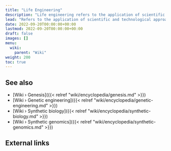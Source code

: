 ```yaml
---
title: "Life Engineering"
description: "Life engineering refers to the application of scientific and technological approaches to intentionally design and construct artificial living organisms or biological systems with novel functions, characteristics, or capabilities. It involves the deliberate manipulation of genetic material and the assembly of biological components to bring about the emergence of entirely new life forms that do not exist in nature."
lead: "Refers to the application of scientific and technological approaches to intentionally design and construct artificial living organisms or biological systems with novel functions, characteristics, or capabilities. It involves the deliberate manipulation of genetic material and the assembly of biological components to bring about the emergence of entirely new life forms that do not exist in nature."
date: 2022-09-20T00:00:00+00:00
lastmod: 2022-09-20T00:00:00+00:00
draft: false
images: []
menu:
  wiki:
    parent: "Wiki"
weight: 200
toc: true
---
```


## See also

- [Wiki › Genesis]({{< relref "wiki/encyclopedia/genesis.md" >}})
- [Wiki › Genetic engineering]({{< relref "wiki/encyclopedia/genetic-engineering.md" >}})
- [Wiki › Synthetic biology]({{< relref "wiki/encyclopedia/synthetic-biology.md" >}})
- [Wiki › Synthetic genomics]({{< relref "wiki/encyclopedia/synthetic-genomics.md" >}})

## External links
